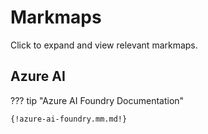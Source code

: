 # Markmaps

Click to expand and view relevant markmaps.

## Azure AI 

??? tip "Azure AI Foundry Documentation"

    {!azure-ai-foundry.mm.md!}